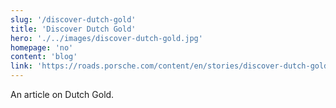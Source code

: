 ```yaml
---
slug: '/discover-dutch-gold'
title: 'Discover Dutch Gold'
hero: './../images/discover-dutch-gold.jpg'
homepage: 'no'
content: 'blog'
link: 'https://roads.porsche.com/content/en/stories/discover-dutch-gold'
---
```


An article on Dutch Gold.
